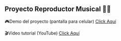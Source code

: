 ## Proyecto Reproductor Musical 🎵🎶
🎮Demo del proyecto (pantalla para celular) [Click Aquí](https://raulsr92.github.io/reproductor-musica-proyecto/)

🎬Video tutorial (YouTube) [Click Aquí](https://youtu.be/QAoaVlBgBUo?si=lVlRxnnFppRBjsoU)